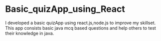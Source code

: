# Basic_quizApp_using_React
I developed a basic quizApp using react.js,node.js  to improve my skillset. This app consists basic java mcq based questions and help others to test their knowledge in java.
